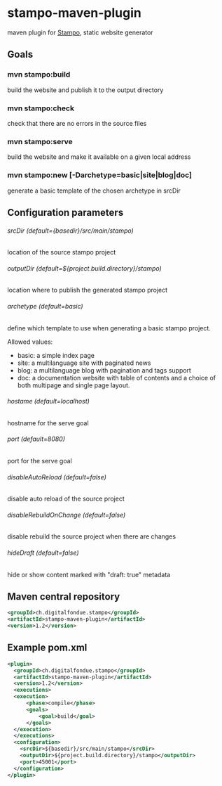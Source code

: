 # stampo-maven-plugin
maven plugin for [Stampo](https://github.com/digitalfondue/stampo), static website generator

## Goals

### mvn stampo:build
build the website and publish it to the output directory

### mvn stampo:check
check that there are no errors in the source files

### mvn stampo:serve
build the website and make it available on a given local address

### mvn stampo:new [-Darchetype=basic|site|blog|doc]
generate a basic template of the chosen archetype in srcDir

## Configuration parameters

###### srcDir (default={basedir}/src/main/stampo)

location of the source stampo project

###### outputDir (default=${project.build.directory}/stampo)

location where to publish the generated stampo project

###### archetype (default=basic)

define which template to use when generating a basic stampo project.

Allowed values:
* basic: a simple index page
* site: a multilanguage site with paginated news
* blog: a multilanguage blog with pagination and tags support
* doc: a documentation website with table of contents and a choice of both multipage and single page layout.

###### hostame (default=localhost)

hostname for the serve goal

###### port (default=8080)

port for the serve goal

###### disableAutoReload (default=false)

disable auto reload of the source project

###### disableRebuildOnChange (default=false)

disable rebuild the source project when there are changes

###### hideDraft (default=false)

hide or show content marked with "draft: true" metadata


## Maven central repository
```XML
<groupId>ch.digitalfondue.stampo</groupId>
<artifactId>stampo-maven-plugin</artifactId>
<version>1.2</version>
```

## Example pom.xml
```XML
<plugin>
  <groupId>ch.digitalfondue.stampo</groupId>
  <artifactId>stampo-maven-plugin</artifactId>
  <version>1.2</version>
  <executions>
  <execution>
	  <phase>compile</phase>
	  <goals>
		  <goal>build</goal>
	  </goals>
  </execution>
  </executions>
  <configuration>
    <srcDir>${basedir}/src/main/stampo</srcDir>
    <outputDir>${project.build.directory}/stampo</outputDir>
    <port>45001</port>
  </configuration>
</plugin>
```
